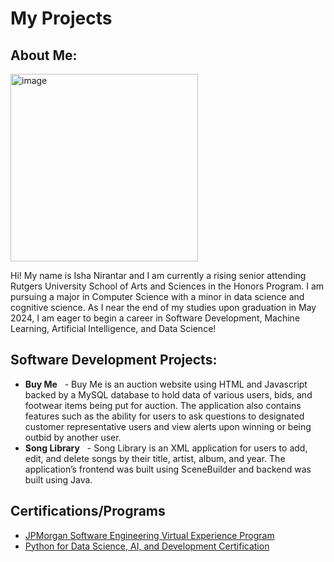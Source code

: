 <h1>My Projects</h1>

<h2>About Me:</h2>
<img width="300" alt="image" src="https://github.com/ishanirantar/MyProjects/assets/79679306/dcc2d34e-e9a0-4c30-bc54-21c35922273e">

Hi! My name is Isha Nirantar and I am currently a rising senior attending Rutgers University School of Arts and Sciences in the Honors Program. I am pursuing a major in Computer Science with a minor in data science and cognitive science. As I near the end of my studies upon graduation in May 2024, I am eager to begin a career in Software Development, Machine Learning, Artificial Intelligence, and Data Science!

<h2>Software Development Projects:</h2>

- <b>Buy Me</b>
  - Buy Me is an auction website using HTML and Javascript backed by a MySQL database to hold data of various users, bids, and footwear items being put for auction. The application also contains features such as the ability for users to ask questions to designated customer representative users and view alerts upon winning or being outbid by another user.
- <b>Song Library</b>
  - Song Library is an XML application for users to add, edit, and delete songs by their title, artist, album, and year. The application’s frontend was built using SceneBuilder and backend was built using Java.

<h2>Certifications/Programs</h2>

- [JPMorgan Software Engineering Virtual Experience Program]([https://www.credly.com/badges/1b032661-f7bf-44be-8bca-442eaff9245b/linked_in_profile](https://forage-uploads-prod.s3.amazonaws.com/completion-certificates/J.P.%20Morgan/R5iK7HMxJGBgaSbvk_J.P.%20Morgan_kPjdsp9b72WJAoqfp_1685043674637_completion_certificate.pdf)https://forage-uploads-prod.s3.amazonaws.com/completion-certificates/J.P.%20Morgan/R5iK7HMxJGBgaSbvk_J.P.%20Morgan_kPjdsp9b72WJAoqfp_1685043674637_completion_certificate.pdf])
- [Python for Data Science, AI, and Development Certification]([https://coursera.org/share/4eed71d381b872a93bd6467602f29c3b])

